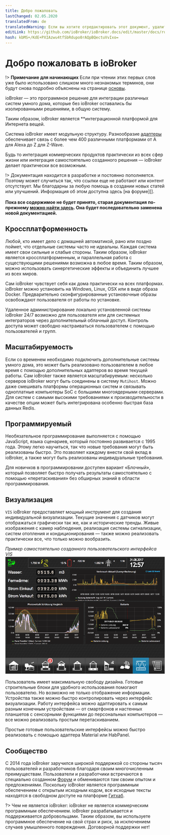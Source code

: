 ```yaml
---
title: Добро пожаловать
lastChanged: 02.05.2020
translatedFrom: de
translatedWarning: Если вы хотите отредактировать этот документ, удалите поле «translationFrom», в противном случае этот документ будет снова автоматически переведен
editLink: https://github.com/ioBroker/ioBroker.docs/edit/master/docs/ru/README.md
hash: kbMS+/KdE+PXIAzwu4tfSbRdupo0rAQpBQectuVvIxo=
---
```

# Добро пожаловать в ioBroker
!> **Примечание для начинающих** Если при чтении этих первых слов уже было использовано слишком много незнакомых терминов, они будут снова подробно объяснены на странице [основы](https://www.iobroker.net/#de/documentation/basics/README.md).

ioBroker — это программное решение для интеграции различных систем умного дома, которые без ioBroker оставались бы изолированными решениями, в общую систему.

Таким образом, ioBroker является **интеграционной платформой для Интернета вещей.

Система ioBroker имеет модульную структуру. Разнообразие [адаптеры](http://download.iobroker.net/list.html) обеспечивает связь с более чем 400 различными платформами от A для Alexa до Z для Z-Wave.

Будь то интеграция коммерческих продуктов практически из всех сфер жизни или интеграция самостоятельно созданного решения — ioBroker делает практически все возможным.

!> Документация находится в разработке и постоянно пополняется. Поэтому может случиться так, что ссылки еще не работают или контент отсутствует. Мы благодарны за любую помощь в создании новых статей или улучшений. Информация об этом доступна здесь [на форуме][].<br><br> **Пока все содержимое не будет принято, старая документация по-прежнему [можно найти здесь](https://www.iobroker.net/docu/). Она будет последовательно заменена новой документацией.**

## Кроссплатформенность
Любой, кто имеет дело с домашней автоматикой, рано или поздно поймет, что отдельные системы часто не идеальны. Каждая система имеет свои сильные и слабые стороны. Таким образом, ioBroker является кроссплатформенным, и параллельная работа с существующими решениями возможна в любое время. Таким образом, можно использовать синергетические эффекты и объединить лучшее из всех миров.

Сам ioBroker чувствует себя как дома практически на всех платформах. ioBroker можно установить на Windows, Linux, OSX или в виде образа Docker.
Предварительно сконфигурированные установочные образы освобождают пользователя от работы по установке.

Удаленное администрирование локально установленной системы ioBroker 24/7 возможно для пользователя или для системных интеграторов через дополнительный облачный доступ. Контроль доступа может свободно настраиваться пользователем с помощью пользователей и групп.

## Масштабируемость
Если со временем необходимо подключить дополнительные системы умного дома, это может быть реализовано пользователем в любое время с помощью дополнительных адаптеров во время текущей работы.
Сам ioBroker также является масштабируемым: несколько серверов ioBroker могут быть соединены в систему `Mutihost`. Можно даже смешивать платформы операционных систем и связывать одноплатные компьютеры SoC с большими многоядерными серверами.
Для систем с самыми высокими требованиями к производительности в качестве опции может быть интегрирована особенно быстрая база данных Redis.

## Программируемый
Необязательное программирование выполняется с помощью JavaScript, языка сценариев, который постоянно развивается с 1995 года. Этому легко научиться, так что новые требования могут быть реализованы быстро. Это позволяет каждому внести свой вклад в ioBroker, а также могут быть реализованы индивидуальные требования.

Для новичков в программировании доступен вариант «Блочный», который позволяет быстро получать результаты самостоятельно с помощью «перетаскивания» без обширных знаний в области программирования.

## Визуализация
`VIS` ioBroker предоставляет мощный инструмент для создания индивидуальной визуализации. Текущие значения с датчиков могут отображаться графически так же, как и исторические тренды. Живые изображения с камер наблюдения, реализация системы сигнализации, систем отопления и кондиционирования — также можно реализовать практически все, что только можно вообразить.

*Пример самостоятельно созданного пользовательского интерфейса VIS* ![ВИС](../de/media/vis2.png)

Пользователь имеет максимальную свободу дизайна. Готовые строительные блоки для удобного использования помогают пользователю. Но возможно не только отображение информации. Устройства также можно быстро контролировать через интерфейс визуализации. Работу интерфейса можно адаптировать к самым разным конечным устройствам — от смартфонов и настенных планшетов с сенсорными функциями до персональных компьютеров — все можно реализовать простым перетаскиванием.

Простые готовые пользовательские интерфейсы можно быстро реализовать с помощью адаптера Material или HabPanel.

## Сообщество
С 2014 года ioBroker заручился широкой поддержкой со стороны тысяч пользователей и разработчиков благодаря своим многочисленным преимуществам. Пользователи и разработчики встречаются в специально созданном [Форум](https://forum.iobroker.net) и обмениваются там своим опытом и предложениями. Поскольку ioBroker является программным обеспечением с открытым исходным кодом, все исходные тексты находятся в свободном доступе на платформе [Гитхаб](https://github.com/ioBroker).

?> Чем не является ioBroker: ioBroker не является коммерческим программным обеспечением. ioBroker разрабатывается и поддерживается добровольцами. Таким образом, вы используете программное обеспечение на свой страх и риск, за исключением случаев умышленного повреждения.
Договорной поддержки нет!

[Grundlagen]: https://www.iobroker.net/#de/documentation/basics/README.md

[Adaptern]: http://download.iobroker.net/list.html

[hier zu finden]: https://www.iobroker.net/docu/

[im Forum]: https://forum.iobroker.net/category/186/dokumentations-support

[GitHub]: https://github.com/ioBroker

[Forum]: https://forum.iobroker.net